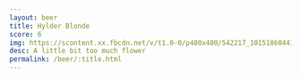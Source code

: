 ```yaml
---
layout: beer
title: Hylder Blonde
score: 6
img: https://scontent.xx.fbcdn.net/v/t1.0-0/p480x480/542217_10151860441663745_480799893_n.jpg?oh=ccda04520127b60cca1afcb4b8297eee&oe=587B941D
desc: A little bit too much flower
permalink: /beer/:title.html
---
```

